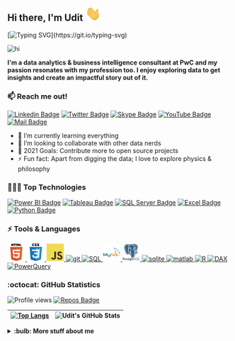 ## Hi there, I'm Udit <img src="images\waving-hand.gif" alt="hi" width="35px">

[![Typing SVG](https://readme-typing-svg.herokuapp.com?font=arial&color=3384B4&lines=Welcome+to+my+GitHub+...)](https://git.io/typing-svg)

 <img src="images\my-cover-pic.png" alt="hi">

**I'm a data analytics & business intelligence consultant at PwC and my passion resonates with my profession too. I enjoy exploring data to get insights and create an impactful story out of it.**

### :mailbox: Reach me out!

[![Linkedin Badge][linkedinbadge]][linkedin] [![Twitter Badge](https://img.shields.io/badge/-@quantumudit-1ca0f1?style=flat&labelColor=1ca0f1&logo=twitter&logoColor=white&link=https://twitter.com/quantumudit)][twitter] [![Skype Badge](https://img.shields.io/badge/-quantumudit-00AFF0?style=flat&labelColor=00AFF0b&logo=skype&logoColor=white)][skype] [![YouTube Badge](https://img.shields.io/badge/-quantumdata-e74c3c?style=flat&labelColor=e74c3c&logo=youtube&logoColor=white)][youtube] [![Mail Badge](https://img.shields.io/badge/-quantumudit@gmail.com-c0392b?style=flat&labelColor=c0392b&logo=gmail&logoColor=white)][gmail]

- 🌱 I’m currently learning everything
- 💞️ I’m looking to collaborate with other data nerds
- 🥅 2021 Goals: Contribute more to open source projects
- ⚡ Fun fact: Apart from digging the data; I love to explore physics & philosophy

### 👨🏽‍💻 Top Technologies

[![Power BI Badge](https://img.shields.io/badge/-Power%20BI-F2C811?style=for-the-badge&labelColor=212121&logo=powerbi)](#) [![Tableau Badge](https://img.shields.io/badge/-Tableau-E97627?style=for-the-badge&labelColor=212121&logo=tableau)](#) [![SQL Server Badge](https://img.shields.io/badge/-SQL%20Server-CC2927?style=for-the-badge&labelColor=212121&logo=Microsoft%20SQL%20Server&logoColor=CC2927)](#) [![Excel Badge](https://img.shields.io/badge/-Microsoft%20Excel-217346?style=for-the-badge&labelColor=212121&logo=Microsoft%20Excel&logoColor=217346)](#) [![Python Badge](https://img.shields.io/badge/-Python-3776AB?style=for-the-badge&labelColor=212121&logo=python)](#)

### :zap: Tools & Languages

<p align="left">
    <a href="https://www.w3.org/html/" target="_blank">
        <img src="https://raw.githubusercontent.com/devicons/devicon/master/icons/html5/html5-original-wordmark.svg" alt="html5" width="40" height="40"/> 
    </a>
    <a href="https://www.w3schools.com/css/" target="_blank"> 
        <img src="https://raw.githubusercontent.com/devicons/devicon/master/icons/css3/css3-original-wordmark.svg" alt="css3" width="40" height="40"/> 
    </a> 
    <a href="https://developer.mozilla.org/en-US/docs/Web/JavaScript" target="_blank"> 
        <img src="https://raw.githubusercontent.com/devicons/devicon/master/icons/javascript/javascript-original.svg" alt="javascript" width="40" height="40"/> 
    </a>
    <a href="https://git-scm.com/" target="_blank">
        <img src="https://www.vectorlogo.zone/logos/git-scm/git-scm-icon.svg" alt="git" width="40" height="40"/> 
    </a> 
    <a href="https://en.wikipedia.org/wiki/SQL" target="_blank"> 
        <img src="images/ToolsTech/sql.png" alt="SQL" width="40" height="40"/> 
    </a> 
    <a href="https://www.mysql.com/" target="_blank"> 
        <img src="https://raw.githubusercontent.com/devicons/devicon/master/icons/mysql/mysql-original-wordmark.svg" alt="mysql" width="40" height="40"/> 
    </a> 
    <a href="https://www.postgresql.org" target="_blank">
        <img src="https://raw.githubusercontent.com/devicons/devicon/master/icons/postgresql/postgresql-original-wordmark.svg" alt="postgresql" width="40" height="40"/> 
    </a> 
    <a href="https://www.sqlite.org/" target="_blank"> 
        <img src="https://www.vectorlogo.zone/logos/sqlite/sqlite-icon.svg" alt="sqlite" width="40" height="40"/> 
    </a> 
    <a href="https://www.mathworks.com/" target="_blank">
        <img src="https://upload.wikimedia.org/wikipedia/commons/2/21/Matlab_Logo.png" alt="matlab" width="40" height="40"/> 
    </a>
    <a href="https://www.r-project.org/" target="_blank">
        <img src="images/ToolsTech/R.png" alt="R" width="40" height="40"/> 
    </a>  
    <a href="https://en.wikipedia.org/wiki/Data_analysis_expressions" target="_blank">
        <img src="images/ToolsTech/dax.png" alt="DAX" width="40" height="40"/> 
    </a> 
    <a href="https://docs.microsoft.com/en-us/power-query/" target="_blank">
        <img src="images/ToolsTech/PowerQuery.png" alt="PowerQuery" width="40" height="40"/> 
    </a>

</p>

<!--
[<img align="left" alt="alteryx" width="33px" src="images/ToolsTech/alteryx.svg" />](#) [<img align="left" alt="azure-ai" width="35px" src="images\ToolsTech\azure-ai.svg" />](#) [<img align="left" alt="azure-ml" width="30px" src="images\ToolsTech\azure-ml.svg" />](#) [<img align="left" alt="azure-synapse" width="39px" src="images\ToolsTech\azure-synapse.svg" />](#) [<img align="left" alt="dax studio" width="39px" src="images\ToolsTech\dax-studio.svg" />](#) [<img align="left" alt="Tabular Editor" width="33px" src="images\ToolsTech\tabulareditor.svg" />](#) [<img align="left" alt="Jupyter Notebook" width="33px" src="images\ToolsTech\jupyter.svg" />](#) [<img align="left" alt="MATLAB" width="33px" src="images\ToolsTech\matlab.svg" />](#) [<img align="left" alt="Octave" width="33px" src="images\ToolsTech\octave.svg" />](#) [<img align="left" alt="MySQL" width="45px" src="images\ToolsTech\mysql.svg" />](#) [<img align="left" alt="PostgreSQL" width="33px" src="images\ToolsTech\postgresql.svg" />](#) [<img align="left" alt="SQLite" width="33px" src="images\ToolsTech\sqlite.svg" />](#) [<img align="left" alt="MicroStrategy" width="33px" src="images\ToolsTech\microstrategy.svg" />](#) [<img align="left" alt="Qlik" width="33px" src="images\ToolsTech\qlik.svg" />](#)

<br>

[<img align="left" alt="HTML" width="37px" src="images\LangsScript\html.svg" />](#) [<img align="left" alt="CSS" width="33px" src="images\LangsScript\css.svg" />](#) [<img align="left" alt="Javascript" width="33px" src="images\LangsScript\javascript.svg" />](#) [<img align="left" alt="R" width="33px" src="images\LangsScript\r.svg" />](#) [<img align="left" alt="SQL" width="33px" src="images\LangsScript\sql.svg" />](#) [<img align="left" alt="GIT" width="33px" src="images\LangsScript\git.svg" />](#) [<img align="left" alt="PowerQuery" width="33px" src="images\LangsScript\power-query.svg" />](#) [<img align="left" alt="DAX" width="33px" src="images\LangsScript\dax.svg" />](#)

<br>
-->

### :octocat: GitHub Statistics

![Profile views](https://gpvc.arturio.dev/quantumudit) [![Repos Badge](https://badges.pufler.dev/repos/quantumudit)](https://badges.pufler.dev)

| [![Top Langs](https://github-readme-stats.vercel.app/api/top-langs/?username=quantumudit&layout=compact&theme=tokyonight&hide_border=true)](https://github.com/anuraghazra/github-readme-stats) | ![Udit's GitHub Stats](https://github-readme-stats.vercel.app/api?username=quantumudit&show_icons=true&theme=tokyonight&hide_border=true&hide=contribs,prs&custom_title=Udit's%20GitHub%20Stats) |
| ----------------------------------------------------------------------------------------------------------------------------------------------------------------------------------------------- | ------------------------------------------------------------------------------------------------------------------------------------------------------------------------------------------------ |

<details>
<summary>
    <strong> :bulb: More stuff about me</strong>
</summary>

<br >

I love sharing knowledge and putting posts, blogs and videos together for helping other developers, data analyst and business intelligence enthusiasts.

<!--START_SECTION:waka-->

<!--END_SECTION:waka-->

<!-- Profile Links -->

[linkedin]: https://www.linkedin.com/in/uditkumarchatterjee/
[twitter]: https://twitter.com/quantumudit
[data.world]: https://data.world/dataman-udit
[youtube]: https://www.youtube.com/channel/UCKS7gum4_d3zFOFgdL2uLdA
[gmail]: mailto:quantumudit@gmail.com
[skype]: skype:quantumudit?call

<!-- Shields Profile Links -->

[linkedinbadge]: https://img.shields.io/badge/-uditkumarchatterjee-0e76a8?style=flat&labelColor=0e76a8&logo=linkedin&logoColor=white
[twitterbadge]: https://img.shields.io/badge/-@quantumudit-1ca0f1?style=flat&labelColor=1ca0f1&logo=twitter&logoColor=white&link=https://twitter.com/quantumudit
[skypebadge]: https://img.shields.io/badge/-quantumudit-00AFF0?style=flat&labelColor=00AFF0b&logo=skype&logoColor=white
[gmailbadge]: https://img.shields.io/badge/-quantumudit-c0392b?style=flat&labelColor=c0392b&logo=gmail&logoColor=white
[youtubebadge]: https://img.shields.io/badge/-quantumdata-e74c3c?style=flat&labelColor=e74c3c&logo=youtube&logoColor=white

<!-- Top Technology Badges -->

[powerbibadge]: https://img.shields.io/badge/-Power%20BI-F2C811?style=for-the-badge&labelColor=212121&logo=powerbi
[tableaubadge]: https://img.shields.io/badge/-Tableau-E97627?style=for-the-badge&labelColor=212121&logo=tableau
[sqlserverbadge]: https://img.shields.io/badge/-SQL%20Server-CC2927?style=for-the-badge&labelColor=212121&logo=Microsoft%20SQL%20Server&logoColor=CC2927
[excelbadge]: https://img.shields.io/badge/-Microsoft%20Excel-217346?style=for-the-badge&labelColor=212121&logo=Microsoft%20Excel&logoColor=217346
[pythonbadge]: https://img.shields.io/badge/-Python-3776AB?style=for-the-badge&labelColor=212121&logo=python

<!-- Tools & Technology Links -->

[alteryx]: images\ToolsTech\alteryx.svg
[azure-ai]: images\ToolsTech\azure-ai.svg
[azure-ml]: images\ToolsTech\azure-ml.svg
[azure-synapse]: images\ToolsTech\azure-synapse.svg
[dax-studio]: images\ToolsTech\dax-studio.svg
[jupyter-notebooks]: images\ToolsTech\jupyter.svg
[matlab]: images\ToolsTech\matlab.svg
[microstrategy]: images\ToolsTech\microstrategy.svg
[mysql]: images\ToolsTech\mysql.svg
[ssms]: images\ToolsTech\
[octave]: images\ToolsTech\octave.svg
[tableau]: images\ToolsTech\
[postgresql]: images\ToolsTech\postgresql.svg
[powerbi]: images\ToolsTech\power-bi.svg
[qlik]: images\ToolsTech\qlik.svg
[sqlite]: images\ToolsTech\sqlite.svg
[tabulareditor]: images\ToolsTech\tabulareditor.svg

<!-- Languages & Scripts -->

[html]: images\LangsScript\html.svg
[css]: images\LangsScript\css.svg
[javascript]: images\LangsScript\javascript.svg
[python]: images\LangsScript\python.svg
[powerquery]: images\LangsScript\power-query.svg
[dax]: images\LangsScript\dax.svg
[mdx]: images\LangsScript\
[sql]: images\LangsScript\sql.svg
[r]: images\LangsScript\r.svg
[vba]: images\LangsScript\
[git]: images\LangsScript\git.svg

<!--  For later uses -->

<!--
[![Instagram Badge](https://img.shields.io/badge/-@islempenywis-e84393?style=flat&labelColor=e84393&logo=instagram&logoColor=white)](https://instagram.com/islempenywis)

[![Alteryx Badge](https://img.shields.io/badge/-Alteryx-3776AB?style=for-the-badge&labelColor=212121&logo=python)](#)


[![Readme Quotes](https://quotes-github-readme.vercel.app/api?type=horizontal)](https://github.com/piyushsuthar/github-readme-quotes)

![GitHub Activity Graph](https://activity-graph.herokuapp.com/graph?username=quantumudit)

[![trophy](https://github-profile-trophy.vercel.app/?username=quantumudit&theme=nord)](https://github.com/ryo-ma/github-profile-trophy)


[![GitHub Streak](http://github-readme-streak-stats.herokuapp.com?user=quantumudit&theme=tokyonight&hide_border=true)](https://git.io/streak-stats)


-->
